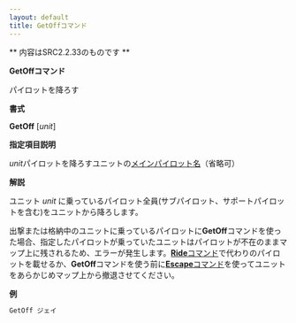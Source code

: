 ```yaml
---
layout: default
title: GetOffコマンド
---
```

** 内容はSRC2.2.33のものです **

**GetOffコマンド**

パイロットを降ろす

**書式**

**GetOff** [*unit*]

**指定項目説明**

*unit*パイロットを降ろすユニットの[メインパイロット名](メインパイロット名.md)（省略可）

**解説**

ユニット *unit* に乗っているパイロット全員(サブパイロット、サポートパイロットを含む)をユニットから降ろします。

出撃または格納中のユニットに乗っているパイロットに**GetOff**コマンドを使った場合、指定したパイロットが乗っていたユニットはパイロットが不在のままマップ上に残されるため、エラーが発生します。[**Ride**コマンド](Rideコマンド.md)で代わりのパイロットを載せるか、**GetOff**コマンドを使う前に[**Escape**コマンド](Escapeコマンド.md)を使ってユニットをあらかじめマップ上から撤退させてください。

**例**
```sh
GetOff ジェイ
```


